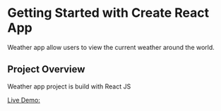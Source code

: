 # Getting Started with Create React App

Weather app allow users to view the current weather around the world.

## Project Overview

Weather app project is build with React JS

[Live Demo:](https://kyle-panuringan.github.io/weather-app)
